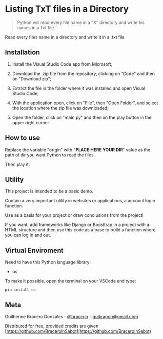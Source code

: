 # Listing TxT files in a Directory
> Python will read every file name in a "X" directory and write his names in a Txt file

Read every files name in a directory and write it in a .txt file



## Installation

1. Install the Visual Studio Code app from Microsoft;

2. Download the .zip file from the repository, clicking on "Code" and then on "Download zip";

3. Extract the file in the folder where it was installed and open Visual Studio Code;

4. With the application open, click on "File", then "Open Folder", and select the location where the zip file was downloaded;

5. Open the folder, click on "main.py" and then on the play button in the upper right corner.



## How to use

Replace the variable "origin" with "**PLACE HERE YOUR DIR**" value as the path of dir you want Python to read the files.

Then play it.



## Utility

This project is intended to be a basic demo.

Contain a very important utility in websites or applications, a account login function.

Use as a basis for your project or draw conclusions from the project!

If you want, add frameworks like Django or Boosttrap in a project with a HTML structure and then use this code as a base to build a function where you can log in and out.


## Virtual Enviroment

Need to have this Python language library:

* os 

To make it possible, open the terminal on your VSCode and type:

```
pip install os
```



## Meta

Guilherme Bracero Gonzales - [@bracerin](https://twitter.com/bracerin) - guibragon@gmail.com

Distributed for free, provided credits are given
[https://github.com/BraceroInSabot](https://github.com/BraceroInSabot)

